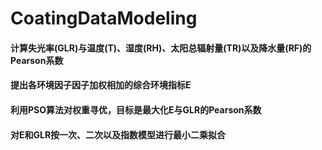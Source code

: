 # CoatingDataModeling
#### 计算失光率(GLR)与温度(T)、湿度(RH)、太阳总辐射量(TR)以及降水量(RF)的Pearson系数
#### 提出各环境因子因子加权相加的综合环境指标E
#### 利用PSO算法对权重寻优，目标是最大化E与GLR的Pearson系数
#### 对E和GLR按一次、二次以及指数模型进行最小二乘拟合
